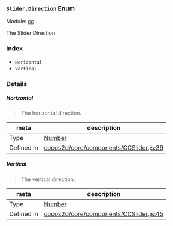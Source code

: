 ### `Slider.Direction` Enum



Module: [cc](../modules/cc.md)


The Slider Direction


### Index
  - `Horizontal`
  - `Vertical`

### Details


##### Horizontal

> The horizontal direction.

| meta | description |
|------|-------------|
| Type | <a href="https://developer.mozilla.org/en/JavaScript/Reference/Global_Objects/Number" class="crosslink external" target="_blank">Number</a> |
| Defined in | [cocos2d/core/components/CCSlider.js:39](https://github.com/cocos-creator/engine/blob/2fda22be5638065a190bc4c97da6548631319aba/cocos2d/core/components/CCSlider.js#L39) |



##### Vertical

> The vertical direction.

| meta | description |
|------|-------------|
| Type | <a href="https://developer.mozilla.org/en/JavaScript/Reference/Global_Objects/Number" class="crosslink external" target="_blank">Number</a> |
| Defined in | [cocos2d/core/components/CCSlider.js:45](https://github.com/cocos-creator/engine/blob/2fda22be5638065a190bc4c97da6548631319aba/cocos2d/core/components/CCSlider.js#L45) |


